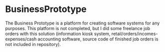 # BusinessPrototype
The Business Prototype is a platform for creating software systems for any purposes. This platform is not completed, but I did some freelance job orders with this solution (information kiosk system, retail/orders/incomes-expenses/cash accounting software, source code of finished job orders is not included in repository).
